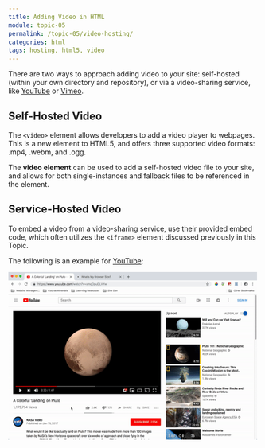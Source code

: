 ```yaml
---
title: Adding Video in HTML
module: topic-05
permalink: /topic-05/video-hosting/
categories: html
tags: hosting, html5, video
---
```


<div class="divider-heading"></div>

There are two ways to approach adding video to your site: self-hosted (within your own directory and repository), or via a video-sharing service, like [YouTube](https://www.youtube.com/) or [Vimeo](https://vimeo.com/).


## Self-Hosted Video

The `<video>` element allows developers to add a video player to webpages. This is a new element to HTML5, and offers three supported video formats: .mp4, .webm, and .ogg.

The **video element** can be used to add a self-hosted video file to your site, and allows for both single-instances and fallback files to be referenced in the element.


## Service-Hosted Video

To embed a video from a video-sharing service, use their provided embed code, which often utilizes the `<iframe>` element discussed previously in this Topic.

The following is an example for [YouTube](https://youtube.com):

<img src="../img/embed-youtube.gif" alt="animation of finding the embed code of a YouTube video" title="How to get YouTube video embed codes" width="500" />
